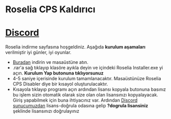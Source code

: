 # Roselia CPS Kaldırıcı

# [Discord](https://discord.gg/TtvbvfPcrr)


Roselia indirme sayfasına hoşgeldiniz. Aşağıda **kurulum aşamaları** verilmiştir iyi günler, iyi oyunlar.

- [Buradan](https://github.com/xFrGrYxk/craftrise-cps-kaldirici/releases/download/roselia/Roselia.Yazilim.rar) indirin ve masaüstüne atın.
- .rar'a sağ tıklayıp klasöre ayıkla deyin ve içindeki Roselia Installer.exe yi açın. **Kurulum Yap butonuna tıklıyorsunuz**
- 4-5 saniye içerisinde kurulum tamamlanacaktır. Masaüstünüze Roselia CPS Disabler diye bir kısayol oluşturulacaktır.
- Kısayola tıklayıp programı açın ardından lisansı kopyala butonuna basınız bu işlem sizin otomatik olarak size olan olan lisansınızı kopyalayacak. Giriş yapabilmek için buna ihtiyacınız var. Ardından [Discord sunucumuzdan](https://discord.gg/TtvbvfPcrr) lisans-doğrula odasına gelip **?dogrula lisansiniz** şeklinde lisansınızı doğrulayınız
